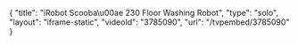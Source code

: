 {
    "title": "iRobot Scooba\u00ae 230 Floor Washing Robot",
    "type": "solo",
    "layout": "iframe-static",
    "videoId": "3785090",
    "url": "\/tvpembed\/3785090"
}